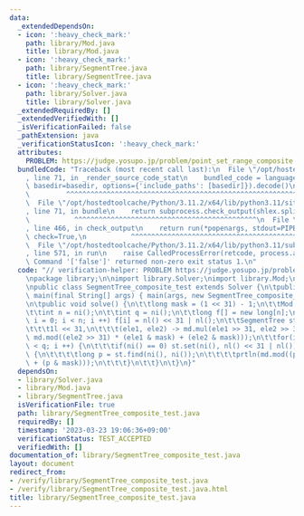 ```yaml
---
data:
  _extendedDependsOn:
  - icon: ':heavy_check_mark:'
    path: library/Mod.java
    title: library/Mod.java
  - icon: ':heavy_check_mark:'
    path: library/SegmentTree.java
    title: library/SegmentTree.java
  - icon: ':heavy_check_mark:'
    path: library/Solver.java
    title: library/Solver.java
  _extendedRequiredBy: []
  _extendedVerifiedWith: []
  _isVerificationFailed: false
  _pathExtension: java
  _verificationStatusIcon: ':heavy_check_mark:'
  attributes:
    PROBLEM: https://judge.yosupo.jp/problem/point_set_range_composite
  bundledCode: "Traceback (most recent call last):\n  File \"/opt/hostedtoolcache/Python/3.11.2/x64/lib/python3.11/site-packages/onlinejudge_verify/documentation/build.py\"\
    , line 71, in _render_source_code_stat\n    bundled_code = language.bundle(stat.path,\
    \ basedir=basedir, options={'include_paths': [basedir]}).decode()\n          \
    \         ^^^^^^^^^^^^^^^^^^^^^^^^^^^^^^^^^^^^^^^^^^^^^^^^^^^^^^^^^^^^^^^^^^^^^^^^^^^^^^^^^\n\
    \  File \"/opt/hostedtoolcache/Python/3.11.2/x64/lib/python3.11/site-packages/onlinejudge_verify/languages/user_defined.py\"\
    , line 71, in bundle\n    return subprocess.check_output(shlex.split(command))\n\
    \           ^^^^^^^^^^^^^^^^^^^^^^^^^^^^^^^^^^^^^^^^^^^^^\n  File \"/opt/hostedtoolcache/Python/3.11.2/x64/lib/python3.11/subprocess.py\"\
    , line 466, in check_output\n    return run(*popenargs, stdout=PIPE, timeout=timeout,\
    \ check=True,\n           ^^^^^^^^^^^^^^^^^^^^^^^^^^^^^^^^^^^^^^^^^^^^^^^^^^^^^^^^^\n\
    \  File \"/opt/hostedtoolcache/Python/3.11.2/x64/lib/python3.11/subprocess.py\"\
    , line 571, in run\n    raise CalledProcessError(retcode, process.args,\nsubprocess.CalledProcessError:\
    \ Command '['false']' returned non-zero exit status 1.\n"
  code: "// verification-helper: PROBLEM https://judge.yosupo.jp/problem/point_set_range_composite\n\
    \npackage library;\n\nimport library.Solver;\nimport library.Mod;\nimport library.SegmentTree;\n\
    \npublic class SegmentTree_composite_test extends Solver {\n\tpublic static void\
    \ main(final String[] args) { main(args, new SegmentTree_composite_test()); }\n\
    \n\tpublic void solve() {\n\t\tlong mask = (1 << 31) - 1;\n\t\tMod md = Mod998.md;\n\
    \t\tint n = ni();\n\t\tint q = ni();\n\t\tlong f[] = new long[n];\n\t\tfor(int\
    \ i = 0; i < n; i ++) f[i] = nl() << 31 | nl();\n\t\tSegmentTree st = new SegmentTree(f,\n\
    \t\t\t1l << 31,\n\t\t\t(ele1, ele2) -> md.mul(ele1 >> 31, ele2 >> 31) << 31 |\
    \ md.mod((ele2 >> 31) * (ele1 & mask) + (ele2 & mask)));\n\t\tfor(int i = 0; i\
    \ < q; i ++) {\n\t\t\tif(ni() == 0) st.set(ni(), nl() << 31 | nl());\n\t\t\telse\
    \ {\n\t\t\t\tlong p = st.find(ni(), ni());\n\t\t\t\tprtln(md.mod((p >> 31) * nl()\
    \ + (p & mask)));\n\t\t\t}\n\t\t}\n\t}\n}"
  dependsOn:
  - library/Solver.java
  - library/Mod.java
  - library/SegmentTree.java
  isVerificationFile: true
  path: library/SegmentTree_composite_test.java
  requiredBy: []
  timestamp: '2023-03-23 19:06:36+09:00'
  verificationStatus: TEST_ACCEPTED
  verifiedWith: []
documentation_of: library/SegmentTree_composite_test.java
layout: document
redirect_from:
- /verify/library/SegmentTree_composite_test.java
- /verify/library/SegmentTree_composite_test.java.html
title: library/SegmentTree_composite_test.java
---
```

